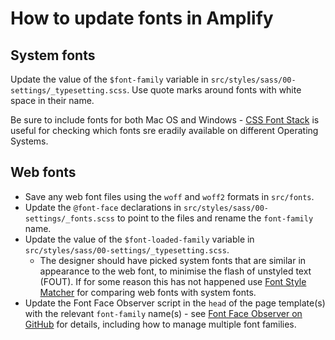 # How to update fonts in Amplify

## System fonts

Update the value of the `$font-family` variable in `src/styles/sass/00-settings/_typesetting.scss`. Use quote marks around fonts with white space in their name.

Be sure to include fonts for both Mac OS and Windows - [CSS Font Stack](https://www.cssfontstack.com/) is useful for checking which fonts sre eradily available on different Operating Systems. 

## Web fonts

* Save any web font files using the `woff` and `woff2` formats in `src/fonts`.
* Update the `@font-face` declarations in `src/styles/sass/00-settings/_fonts.scss` to point to the files and rename the `font-family` name.
* Update the value of the `$font-loaded-family` variable in `src/styles/sass/00-settings/_typesetting.scss`.
  * The designer should have picked system fonts that are similar in appearance to the web font, to minimise the flash of unstyled text (FOUT). If for some reason this has not happened use [Font Style Matcher](https://meowni.ca/font-style-matcher/) for comparing web fonts with system fonts.
* Update the Font Face Observer script in the `head` of the page template(s) with the relevant `font-family` name(s) - see [Font Face Observer on GitHub](https://github.com/bramstein/fontfaceobserver) for details, including how to manage multiple font families.